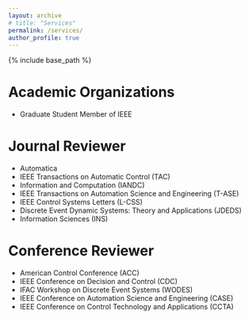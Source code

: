 ```yaml
---
layout: archive
# title: "Services"
permalink: /services/
author_profile: true
---
```


{% include base_path %}

# Academic Organizations
- Graduate Student Member of IEEE

# Journal Reviewer
- Automatica
- IEEE Transactions on Automatic Control (TAC)
- Information and Computation (IANDC)
- IEEE Transactions on Automation Science and Engineering (T-ASE)
- IEEE Control Systems Letters (L-CSS)
- Discrete Event Dynamic Systems: Theory and Applications (JDEDS)
- Information Sciences (INS)

# Conference Reviewer
- American Control Conference (ACC)
- IEEE Conference on Decision and Control (CDC)
- IFAC Workshop on Discrete Event Systems (WODES)
- IEEE Conference on Automation Science and Engineering (CASE)
- IEEE Conference on Control Technology and Applications (CCTA)
